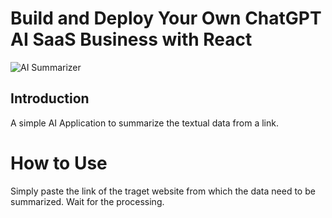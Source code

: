 # Build and Deploy Your Own ChatGPT AI SaaS Business with React
![AI Summarizer](https://drive.google.com/file/d/1Ng2Mbz62PFhjiSneOTECcehe4RqeHUzQ/view?usp=sharing)

## Introduction
A simple AI Application to summarize the textual data from a link.


# How to Use 
Simply paste the link of the traget website from which the data need to be summarized. 
Wait for the processing.
